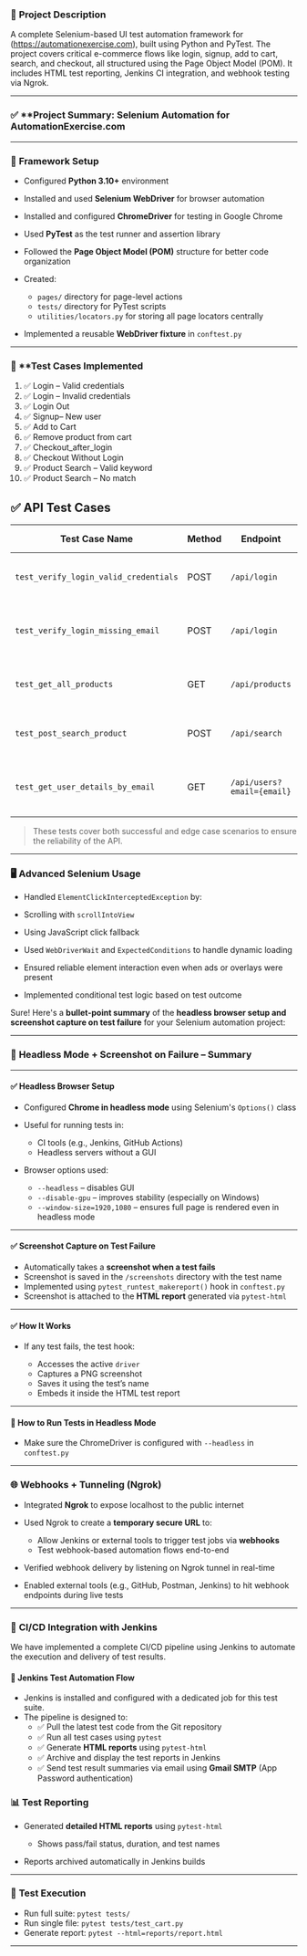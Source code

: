 ### 🧾 **Project Description**

A complete Selenium-based UI test automation framework for 
(https://automationexercise.com), built using Python and PyTest. The project covers critical e-commerce flows 
like login, signup, add to cart, search, and checkout, all structured using the Page Object Model (POM). 
It includes HTML test reporting, Jenkins CI integration, and webhook testing via Ngrok.

---

### ✅ **Project Summary: Selenium Automation for AutomationExercise.com

---

### 🔧 **Framework Setup**

* Configured **Python 3.10+** environment
* Installed and used **Selenium WebDriver** for browser automation
* Installed and configured **ChromeDriver** for testing in Google Chrome
* Used **PyTest** as the test runner and assertion library
* Followed the **Page Object Model (POM)** structure for better code organization
* Created:

  * `pages/` directory for page-level actions
  * `tests/` directory for PyTest scripts
  * `utilities/locators.py` for storing all page locators centrally
* Implemented a reusable **WebDriver fixture** in `conftest.py`

---

### 🧪 **Test Cases Implemented

1. ✅ Login – Valid credentials
2. ✅ Login – Invalid credentials
3. ✅ Login Out 
4. ✅ Signup– New user
5. ✅ Add to Cart 
6. ✅ Remove product from cart 
7. ✅ Checkout_after_login
8. ✅ Checkout Without Login 
9. ✅ Product Search – Valid keyword
10. ✅ Product Search – No match


## ✅ API Test Cases

| Test Case Name                        | Method | Endpoint                   | Description                                         | Expected Outcome                     |
|--------------------------------------|--------|----------------------------|-----------------------------------------------------|--------------------------------------|
| `test_verify_login_valid_credentials` | POST   | `/api/login`               | Login using correct email and password              | Status `200 OK`, token in response    |
| `test_verify_login_missing_email`     | POST   | `/api/login`               | Attempt login with missing email field              | Status `400 Bad Request`, error shown |
| `test_get_all_products`               | GET    | `/api/products`            | Fetch the complete list of products                 | Status `200 OK`, list of products     |
| `test_post_search_product`            | POST   | `/api/search`              | Search for a product using a keyword                | Status `200 OK`, relevant product(s)  |
| `test_get_user_details_by_email`      | GET    | `/api/users?email={email}` | Get user details using query param `email`          | Status `200 OK`, user details returned|

> These tests cover both successful and edge case scenarios to ensure the reliability of the API.

---

### 🖥️ **Advanced Selenium Usage**

* Handled `ElementClickInterceptedException` by:

* Scrolling with `scrollIntoView`
* Using JavaScript click fallback
* Used `WebDriverWait` and `ExpectedConditions` to handle dynamic loading
* Ensured reliable element interaction even when ads or overlays were present
* Implemented conditional test logic based on test outcome

Sure! Here's a **bullet-point summary** of the **headless browser setup and screenshot capture on test failure** for your Selenium automation project:

---

### 🧪 **Headless Mode + Screenshot on Failure – Summary**

---

#### ✅ **Headless Browser Setup**

* Configured **Chrome in headless mode** using Selenium's `Options()` class
* Useful for running tests in:

  * CI tools (e.g., Jenkins, GitHub Actions)
  * Headless servers without a GUI
* Browser options used:

  * `--headless` – disables GUI
  * `--disable-gpu` – improves stability (especially on Windows)
  * `--window-size=1920,1080` – ensures full page is rendered even in headless mode

---

#### ✅ **Screenshot Capture on Test Failure**

* Automatically takes a **screenshot when a test fails**
* Screenshot is saved in the `/screenshots` directory with the test name
* Implemented using `pytest_runtest_makereport()` hook in `conftest.py`
* Screenshot is attached to the **HTML report** generated via `pytest-html`

---

#### ✅ **How It Works**

* If any test fails, the test hook:

  * Accesses the active `driver`
  * Captures a PNG screenshot
  * Saves it using the test’s name
  * Embeds it inside the HTML test report

---

#### 🧪 **How to Run Tests in Headless Mode**

* Make sure the ChromeDriver is configured with `--headless` in `conftest.py`

---

### 🌐 **Webhooks + Tunneling (Ngrok)**

* Integrated **Ngrok** to expose localhost to the public internet
* Used Ngrok to create a **temporary secure URL** to:

  * Allow Jenkins or external tools to trigger test jobs via **webhooks**
  * Test webhook-based automation flows end-to-end
* Verified webhook delivery by listening on Ngrok tunnel in real-time
* Enabled external tools (e.g., GitHub, Postman, Jenkins) to hit webhook endpoints during live tests

---

### 🔁 **CI/CD Integration with Jenkins**

We have implemented a complete CI/CD pipeline using Jenkins to automate the execution and delivery of test results.

#### 🧪 Jenkins Test Automation Flow
- Jenkins is installed and configured with a dedicated job for this test suite.
- The pipeline is designed to:
  - ✅ Pull the latest test code from the Git repository
  - ✅ Run all test cases using `pytest`
  - ✅ Generate **HTML reports** using `pytest-html`
  - ✅ Archive and display the test reports in Jenkins
  - ✅ Send test result summaries via email using **Gmail SMTP** (App Password authentication)


### 📊 **Test Reporting**

* Generated **detailed HTML reports** using `pytest-html`

  * Shows pass/fail status, duration, and test names
* Reports archived automatically in Jenkins builds

---

### 📂 **Test Execution**

* Run full suite: `pytest tests/`
* Run single file: `pytest tests/test_cart.py`
* Generate report: `pytest --html=reports/report.html`

---






